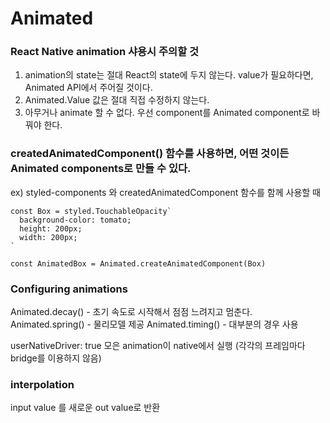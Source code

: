 # Animated

### React Native animation 샤용시 주의할 것

1. animation의 state는 절대 React의 state에 두지 않는다. value가 필요하다면, Animated API에서 주어질 것이다.
2. Animated.Value 값은 절대 직접 수정하지 않는다.
3. 아무거나 animate 할 수 없다. 우선 component를 Animated component로 바꿔야 한다.

### createdAnimatedComponent() 함수를 사용하면, 어떤 것이든 Animated components로 만들 수 있다.

ex) styled-components 와 createdAnimatedComponent 함수를 함께 사용할 때

```
const Box = styled.TouchableOpacity`
  background-color: tomato;
  height: 200px;
  width: 200px;
`

const AnimatedBox = Animated.createAnimatedComponent(Box)
```

### Configuring animations

Animated.decay() - 초기 속도로 시작해서 점점 느려지고 멈춘다.
Animated.spring() - 물리모델 제공
Animated.timing() - 대부분의 경우 사용

userNativeDriver: true 모은 animation이 native에서 실행 (각각의 프레임마다 bridge를 이용하지 않음)

### interpolation

input value 를 새로운 out value로 반환
